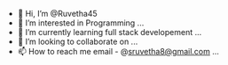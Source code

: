 - 👋 Hi, I’m @Ruvetha45
- 👀 I’m interested in Programming ...
- 🌱 I’m currently learning full stack developement ...
- 💞️ I’m looking to collaborate on ...
- 📫 How to reach me email - @sruvetha8@gmail.com ...

<!---
Ruvetha45/Ruvetha45 is a ✨ special ✨ repository because its `README.md` (this file) appears on your GitHub profile.
You can click the Preview link to take a look at your changes.
--->
